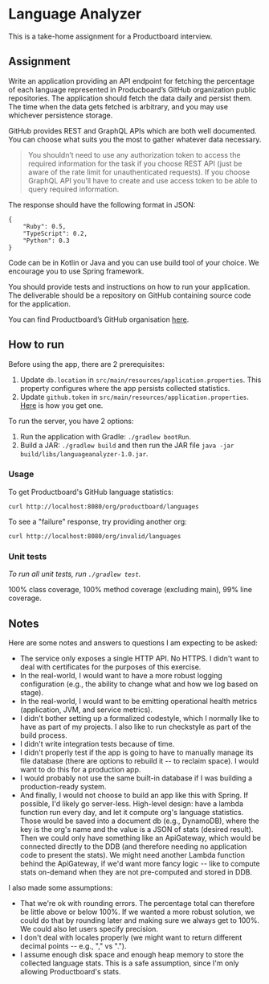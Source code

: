 # Language Analyzer

This is a take-home assignment for a Productboard interview.

## Assignment

Write an application providing an API endpoint for fetching the percentage of each language represented in Producboard’s GitHub organization public repositories. The application should fetch the data daily and persist them. The time when the data gets fetched is arbitrary, and you may use whichever persistence storage.

GitHub provides REST and GraphQL APIs which are both well documented. You can choose what suits you the most to gather whatever data necessary.

> You shouldn’t need to use any authorization token to access the required information for the task if you choose REST API (just be aware of the rate limit for unauthenticated requests).
> If you choose GraphQL API you’ll have to create and use access token to be able to query required information.

The response should have the following format in JSON:

````
{
    "Ruby": 0.5,
    "TypeScript": 0.2,
    "Python": 0.3
}
````

Code can be in Kotlin or Java and you can use build tool of your choice. We encourage you to use Spring framework.

You should provide tests and instructions on how to run your application. The deliverable should be a repository on GitHub containing source code for the application.

You can find Productboard’s GitHub organisation [here](https://github.com/productboard).

## How to run

Before using the app, there are 2 prerequisites:

1. Update `db.location` in `src/main/resources/application.properties`. This property configures where the app persists collected statistics.
2. Update `github.token` in `src/main/resources/application.properties`. [Here](https://docs.github.com/en/authentication/keeping-your-account-and-data-secure/creating-a-personal-access-token) is how you get one.

To run the server, you have 2 options:

1. Run the application with Gradle: `./gradlew bootRun`.
2. Build a JAR: `./gradlew build` and then run the JAR file `java -jar build/libs/languageanalyzer-1.0.jar`.

### Usage

To get Productboard's GitHub language statistics:

````
curl http://localhost:8080/org/productboard/languages
````

To see a "failure" response, try providing another org:

````
curl http://localhost:8080/org/invalid/languages
````

### Unit tests

*To run all unit tests, run `./gradlew test`.*

100% class coverage, 100% method coverage (excluding main), 99% line coverage.

## Notes

Here are some notes and answers to questions I am expecting to be asked:

- The service only exposes a single HTTP API. No HTTPS. I didn't want to deal with certificates for the purposes of this exercise.
- In the real-world, I would want to have a more robust logging configuration (e.g., the ability to change what and how we log based on stage).
- In the real-world, I would want to be emitting operational health metrics (application, JVM, and service metrics).
- I didn't bother setting up a formalized codestyle, which I normally like to have as part of my projects. I also like to run checkstyle as part of the build process. 
- I didn't write integration tests because of time.
- I didn't properly test if the app is going to have to manually manage its file database (there are options to rebuild it -- to reclaim space). I would want to do this for a production app.
- I would probably not use the same built-in database if I was building a production-ready system.
- And finally, I would not choose to build an app like this with Spring. If possible, I'd likely go server-less. High-level design: have a lambda function run every day, and let it compute org's language statistics. Those would be saved into a document db (e.g., DynamoDB), where the key is the org's name and the value is a JSON of stats (desired result). Then we could only have something like an ApiGateway, which would be connected directly to the DDB (and therefore needing no application code to present the stats). We might need another Lambda function behind the ApiGateway, if we'd want more fancy logic -- like to compute stats on-demand when they are not pre-computed and stored in DDB.  

I also made some assumptions:

- That we're ok with rounding errors. The percentage total can therefore be little above or below 100%. If we wanted a more robust solution, we could do that by rounding later and making sure we always get to 100%. We could also let users specify precision.
- I don't deal with locales properly (we might want to return different decimal points -- e.g., "," vs ".").
- I assume enough disk space and enough heap memory to store the collected language stats. This is a safe assumption, since I'm only allowing Productboard's stats.

